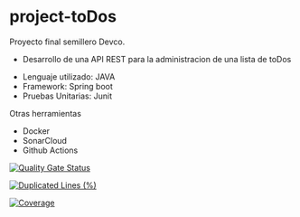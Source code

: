 # project-toDos

Proyecto final semillero Devco.

- Desarrollo de una API REST para la administracion de una lista de toDos

* Lenguaje utilizado: JAVA 
* Framework: Spring boot 
* Pruebas Unitarias: Junit 

Otras herramientas 
* Docker 
* SonarCloud 
* Github Actions

[![Quality Gate Status](https://sonarcloud.io/api/project_badges/measure?project=lajuruiz_project-todos&metric=alert_status)](https://sonarcloud.io/summary/new_code?id=lajuruiz_project-todos)

[![Duplicated Lines (%)](https://sonarcloud.io/api/project_badges/measure?project=lajuruiz_project-todos&metric=duplicated_lines_density)](https://sonarcloud.io/summary/new_code?id=lajuruiz_project-todos)

[![Coverage](https://sonarcloud.io/api/project_badges/measure?project=lajuruiz_project-todos&metric=coverage)](https://sonarcloud.io/summary/new_code?id=lajuruiz_project-todos)

